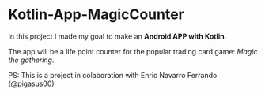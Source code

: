 # Kotlin-App-MagicCounter
In this project I made my goal to make an **Android APP with Kotlin**.

The app will be a life point counter for the popular trading card game: _Magic the gathering_.

PS: This is a project in colaboration with Enric Navarro Ferrando (@pigasus00)
